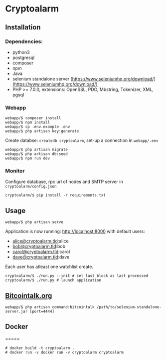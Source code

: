 # Cryptoalarm
## Installation
### Dependencies:

* python3
* postgresql
* composer
* npm
* Java
* selenium standalone server [https://www.seleniumhq.org/download/](https://www.seleniumhq.org/download/)
* PHP >= 7.0.0, extensions: OpenSSL, PDO, Mbstring, Tokenizer, XML, pgsql

### Webapp

```
webapp/$ composer install
webapp/$ npm install
webapp/$ cp .env.example .env
webapp/$ php artisan key:generate
```
Create databse: ```createdb cryptoalarm```, set-up a connection in ```webapp/.env```

```
webapp/$ php artisan migrate
webapp/$ php artisan db:seed
webapp/$ npm run dev
```

### Monitor

Configure database, rpc url of nodes and SMTP server in ```cryptoalarm/config.json```
```
cryptoalarm/$ pip install -r requirements.txt
```

## Usage
```
webapp/$ php artisan serve
```

Application is now running: [http://localhost:8000](http://localhost:8000) with default users:

* alice@cryptoalarm.tld:alice
* bob@cryptoalarm.tld:bob
* carol@cryptoalarm.tld:carol
* dave@cryptoalarm.tld:dave

Each user has atleast one watchlist create.

```
cryptoalarm/$ ./run.py --init # set last block as last processed 
cryptoalarm/$ ./run.py # launch application
```

## [Bitcointalk.org](https://bitcointalk.org/)

```
webapp/$ php artisan command:bitcointalk /path/to/selenium-standalone-server.jar [port=4444]
```

## Docker
=====
```
# docker build -t cryptoalarm .
# docker run -v docker run -v cryptoalarm cryptoalarm
```